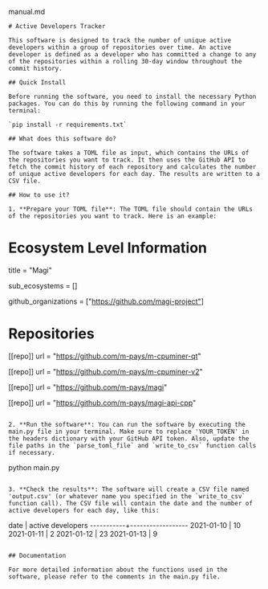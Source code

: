 manual.md

```
# Active Developers Tracker

This software is designed to track the number of unique active developers within a group of repositories over time. An active developer is defined as a developer who has committed a change to any of the repositories within a rolling 30-day window throughout the commit history.

## Quick Install

Before running the software, you need to install the necessary Python packages. You can do this by running the following command in your terminal:

`pip install -r requirements.txt`

## What does this software do?

The software takes a TOML file as input, which contains the URLs of the repositories you want to track. It then uses the GitHub API to fetch the commit history of each repository and calculates the number of unique active developers for each day. The results are written to a CSV file.

## How to use it?

1. **Prepare your TOML file**: The TOML file should contain the URLs of the repositories you want to track. Here is an example:

```
# Ecosystem Level Information
title = "Magi"

sub_ecosystems = []

github_organizations = ["https://github.com/magi-project"]

# Repositories
[[repo]]
url = "https://github.com/m-pays/m-cpuminer-qt"

[[repo]]
url = "https://github.com/m-pays/m-cpuminer-v2"

[[repo]]
url = "https://github.com/m-pays/magi"

[[repo]]
url = "https://github.com/m-pays/magi-api-cpp"
```

2. **Run the software**: You can run the software by executing the main.py file in your terminal. Make sure to replace 'YOUR_TOKEN' in the headers dictionary with your GitHub API token. Also, update the file paths in the `parse_toml_file` and `write_to_csv` function calls if necessary.

```
python main.py
```

3. **Check the results**: The software will create a CSV file named 'output.csv' (or whatever name you specified in the `write_to_csv` function call). The CSV file will contain the date and the number of active developers for each day, like this:

```
date       | active developers
-----------+------------------
2021-01-10 | 10
2021-01-11 | 2
2021-01-12 | 23
2021-01-13 | 9
```

## Documentation

For more detailed information about the functions used in the software, please refer to the comments in the main.py file.
```